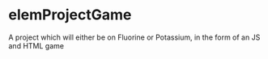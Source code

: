 # elemProjectGame
A project which will either be on Fluorine or Potassium, in the form of an JS and HTML game
